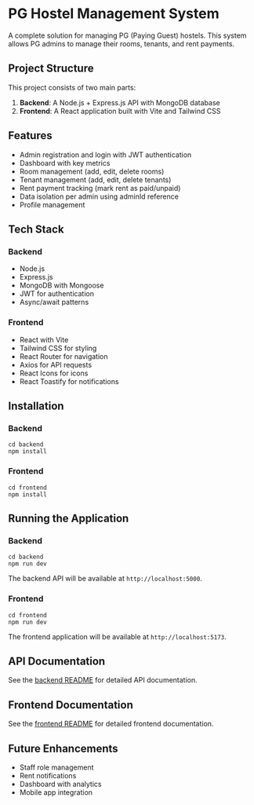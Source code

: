 # PG Hostel Management System

A complete solution for managing PG (Paying Guest) hostels. This system allows PG admins to manage their rooms, tenants, and rent payments.

## Project Structure

This project consists of two main parts:

1. **Backend**: A Node.js + Express.js API with MongoDB database
2. **Frontend**: A React application built with Vite and Tailwind CSS

## Features

- Admin registration and login with JWT authentication
- Dashboard with key metrics
- Room management (add, edit, delete rooms)
- Tenant management (add, edit, delete tenants)
- Rent payment tracking (mark rent as paid/unpaid)
- Data isolation per admin using adminId reference
- Profile management

## Tech Stack

### Backend
- Node.js
- Express.js
- MongoDB with Mongoose
- JWT for authentication
- Async/await patterns

### Frontend
- React with Vite
- Tailwind CSS for styling
- React Router for navigation
- Axios for API requests
- React Icons for icons
- React Toastify for notifications

## Installation

### Backend
```
cd backend
npm install
```

### Frontend
```
cd frontend
npm install
```

## Running the Application

### Backend
```
cd backend
npm run dev
```

The backend API will be available at `http://localhost:5000`.

### Frontend
```
cd frontend
npm run dev
```

The frontend application will be available at `http://localhost:5173`.

## API Documentation

See the [backend README](backend/README.md) for detailed API documentation.

## Frontend Documentation

See the [frontend README](frontend/README.md) for detailed frontend documentation.

## Future Enhancements

- Staff role management
- Rent notifications
- Dashboard with analytics
- Mobile app integration
